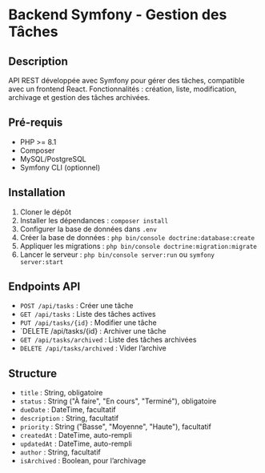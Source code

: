 # Backend Symfony - Gestion des Tâches

## Description
API REST développée avec Symfony pour gérer des tâches, compatible avec un frontend React. Fonctionnalités : création, liste, modification, archivage et gestion des tâches archivées.

## Pré-requis
- PHP >= 8.1
- Composer
- MySQL/PostgreSQL
- Symfony CLI (optionnel)

## Installation
1. Cloner le dépôt
2. Installer les dépendances : `composer install`
3. Configurer la base de données dans `.env`
4. Créer la base de données : `php bin/console doctrine:database:create`
5. Appliquer les migrations : `php bin/console doctrine:migration:migrate`
6. Lancer le serveur : `php bin/console server:run` ou `symfony server:start`

## Endpoints API
- `POST /api/tasks` : Créer une tâche
- `GET /api/tasks` : Liste des tâches actives
- `PUT /api/tasks/{id}` : Modifier une tâche
- `DELETE /api/tasks/{id} : Archiver une tâche
- `GET /api/tasks/archived` : Liste des tâches archivées
- `DELETE /api/tasks/archived` : Vider l’archive

## Structure
- `title` : String, obligatoire
- `status` : String ("À faire", "En cours", "Terminé"), obligatoire
- `dueDate` : DateTime, facultatif
- `description` : String, facultatif
- `priority` : String ("Basse", "Moyenne", "Haute"), facultatif
- `createdAt` : DateTime, auto-rempli
- `updatedAt` : DateTime, auto-rempli
- `author` : String, facultatif
- `isArchived` : Boolean, pour l’archivage